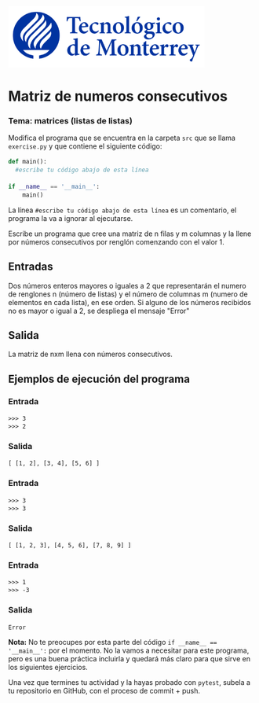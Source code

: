 ![Tec de Monterrey](../../images/logotecmty.png)
# Matriz de numeros consecutivos
### Tema: matrices (listas de listas)

Modifica el programa que se encuentra en la carpeta `src` que se llama `exercise.py` y que contiene el siguiente código:

```python
def main():
  #escribe tu código abajo de esta línea

if __name__ == '__main__':
    main()
```

La línea `#escribe tu código abajo de esta línea` es un comentario, el programa la va a ignorar al ejecutarse.

Escribe un programa que cree una matriz de n filas y m columnas y la llene por números consecutivos por renglón comenzando con el valor 1.

## Entradas
Dos números enteros mayores o iguales a 2 que representarán el numero de renglones n (número de listas) y el número de columnas m (numero de elementos en cada lista), en ese orden. Si alguno de los números recibidos no es mayor o igual a 2, se despliega el mensaje "Error"

## Salida
La matriz de nxm llena con números consecutivos.

## Ejemplos de ejecución del programa
### Entrada
```
>>> 3
>>> 2
```
### Salida
```
[ [1, 2], [3, 4], [5, 6] ]
```
### Entrada
```
>>> 3
>>> 3
```
### Salida
```
[ [1, 2, 3], [4, 5, 6], [7, 8, 9] ]
```
### Entrada
```
>>> 1
>>> -3
```
### Salida
```
Error
```

**Nota:** No te preocupes por esta parte del código `if __name__ == '__main__':` por el momento. No la vamos a necesitar para este programa, pero es una buena práctica incluirla y quedará más claro para que sirve en los siguientes ejercicios.

Una vez que termines tu actividad y la hayas probado con `pytest`, subela a tu repositorio en GitHub, con el proceso de commit + push.
